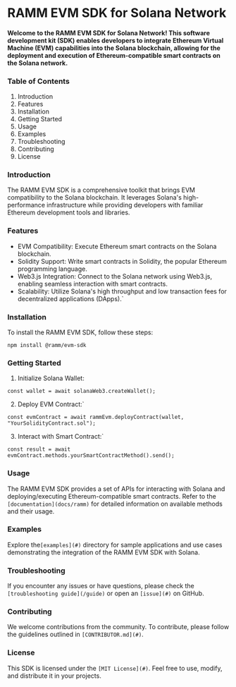 # RAMM EVM SDK for Solana Network

#### Welcome to the RAMM EVM SDK for Solana Network! This software development kit (SDK) enables developers to integrate Ethereum Virtual Machine (EVM) capabilities into the Solana blockchain, allowing for the deployment and execution of Ethereum-compatible smart contracts on the Solana network.

### Table of Contents

1. Introduction
2. Features
3. Installation
4. Getting Started
5. Usage
6. Examples
7. Troubleshooting
8. Contributing
9. License

### Introduction

The RAMM EVM SDK is a comprehensive toolkit that brings EVM compatibility to the Solana blockchain. It leverages Solana's high-performance infrastructure while providing developers with familiar Ethereum development tools and libraries.

### Features

- EVM Compatibility: Execute Ethereum smart contracts on the Solana blockchain.
- Solidity Support: Write smart contracts in Solidity, the popular Ethereum programming language.
- Web3.js Integration: Connect to the Solana network using Web3.js, enabling seamless interaction with smart contracts.
- Scalability: Utilize Solana's high throughput and low transaction fees for decentralized applications (DApps).`

### Installation

To install the RAMM EVM SDK, follow these steps:

```
npm install @ramm/evm-sdk
```

### Getting Started

1. Initialize Solana Wallet:

```
const wallet = await solanaWeb3.createWallet();
```

2. Deploy EVM Contract:`

```
const evmContract = await rammEvm.deployContract(wallet, "YourSolidityContract.sol");
```

3. Interact with Smart Contract:`

```
const result = await evmContract.methods.yourSmartContractMethod().send();
```

### Usage

The RAMM EVM SDK provides a set of APIs for interacting with Solana and deploying/executing Ethereum-compatible smart contracts. Refer to the `[documentation](docs/ramm)` for detailed information on available methods and their usage.

### Examples

Explore the`[examples](#)` directory for sample applications and use cases demonstrating the integration of the RAMM EVM SDK with Solana.

### Troubleshooting

If you encounter any issues or have questions, please check the `[troubleshooting guide](/guide)` or open an `[issue](#)` on GitHub.

### Contributing

We welcome contributions from the community. To contribute, please follow the guidelines outlined in `[CONTRIBUTOR.md](#)`.

### License

This SDK is licensed under the `[MIT License](#)`. Feel free to use, modify, and distribute it in your projects.
